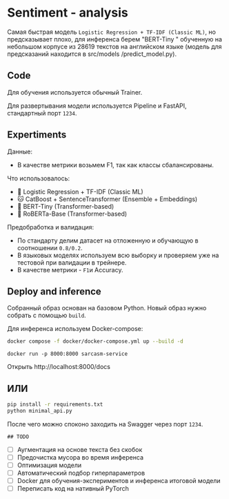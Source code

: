 # Sentiment - analysis

Самая быстрая модель `Logistic Regression + TF-IDF (Classic ML)`, но предсказывает плохо, для инференса берем "BERT-Tiny " обученную на небольшом корпусе из 28619 текстов на английском языке
(модель для предсказаний находится в src/models
/predict_model.py).

## Code

Для обучения используется обычный Trainer.

Для развертывания модели используется Pipeline и FastAPI, стандартный порт `1234`.

## Expertiments

Данные:
- В качестве метрики возьмем F1, так как классы сбалансированы.

Что использовалось:
- 🔵 Logistic Regression + TF-IDF (Classic ML)
- 🐱 CatBoost + SentenceTransformer (Ensemble + Embeddings)
- 🤖 BERT-Tiny (Transformer-based)
- 🦾 RoBERTa-Base (Transformer-based)

Предобработка и валидация:
- По стандарту делим датасет на отложенную и обучающую в соотношении `0.8/0.2`.
- В языковых моделях используем всю выборку и проверяем уже на тестовой при валидации в трейнере.
- В качестве метрики - `F1`и Accuracy.

## Deploy and inference

Собранный образ основан на базовом Python. Новый образ нужно собрать с помощью `build`.

Для инференса используем Docker-compose:

```bash
docker compose -f docker/docker-compose.yml up --build -d
```
```
docker run -p 8000:8000 sarcasm-service
```
Открыть http://localhost:8000/docs

 ## ИЛИ

```bash
pip install -r requirements.txt
python minimal_api.py
```

После чего можно споконо заходить на Swagger через порт `1234`.

    ## TODO

- [ ] Аугментация на основе текста без скобок
- [ ] Предочистка мусора во время инференса
- [ ] Оптимизация модели
- [ ] Автоматический подбор гиперпараметров
- [ ] Docker для обучения-экспериментов и инференса итоговой модели
- [ ] Переписать код на нативный PyTorch
